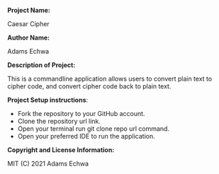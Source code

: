 **Project Name:**

Caesar Cipher

**Author Name:**

Adams Echwa

**Description of Project:**

This is a commandline application allows users to convert plain text to cipher code, and convert cipher code back to plain text.


**Project Setup instructions**:
* Fork the repository to your GitHub account.
* Clone the repository url link.
* Open your terminal run git clone repo url command.
* Open your preferred IDE to run the application.



**Copyright and License Information:**

MIT (C) 2021  Adams Echwa 
